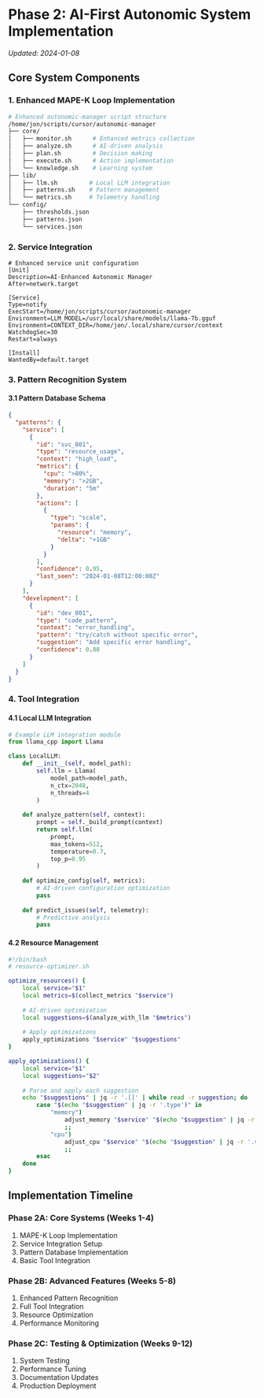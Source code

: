 # Phase 2: AI-First Autonomic System Implementation
*Updated: 2024-01-08*

## Core System Components

### 1. Enhanced MAPE-K Loop Implementation
```bash
# Enhanced autonomic-manager script structure
/home/jon/scripts/cursor/autonomic-manager
├── core/
│   ├── monitor.sh      # Enhanced metrics collection
│   ├── analyze.sh      # AI-driven analysis
│   ├── plan.sh         # Decision making
│   ├── execute.sh      # Action implementation
│   └── knowledge.sh    # Learning system
├── lib/
│   ├── llm.sh         # Local LLM integration
│   ├── patterns.sh    # Pattern management
│   └── metrics.sh     # Telemetry handling
└── config/
    ├── thresholds.json
    ├── patterns.json
    └── services.json
```

### 2. Service Integration
```systemd
# Enhanced service unit configuration
[Unit]
Description=AI-Enhanced Autonomic Manager
After=network.target

[Service]
Type=notify
ExecStart=/home/jon/scripts/cursor/autonomic-manager
Environment=LLM_MODEL=/usr/local/share/models/llama-7b.gguf
Environment=CONTEXT_DIR=/home/jon/.local/share/cursor/context
WatchdogSec=30
Restart=always

[Install]
WantedBy=default.target
```

### 3. Pattern Recognition System

#### 3.1 Pattern Database Schema
```json
{
  "patterns": {
    "service": [
      {
        "id": "svc_001",
        "type": "resource_usage",
        "context": "high_load",
        "metrics": {
          "cpu": ">80%",
          "memory": ">2GB",
          "duration": "5m"
        },
        "actions": [
          {
            "type": "scale",
            "params": {
              "resource": "memory",
              "delta": "+1GB"
            }
          }
        ],
        "confidence": 0.95,
        "last_seen": "2024-01-08T12:00:00Z"
      }
    ],
    "development": [
      {
        "id": "dev_001",
        "type": "code_pattern",
        "context": "error_handling",
        "pattern": "try/catch without specific error",
        "suggestion": "Add specific error handling",
        "confidence": 0.88
      }
    ]
  }
}
```

### 4. Tool Integration

#### 4.1 Local LLM Integration
```python
# Example LLM integration module
from llama_cpp import Llama

class LocalLLM:
    def __init__(self, model_path):
        self.llm = Llama(
            model_path=model_path,
            n_ctx=2048,
            n_threads=4
        )
        
    def analyze_pattern(self, context):
        prompt = self._build_prompt(context)
        return self.llm(
            prompt,
            max_tokens=512,
            temperature=0.7,
            top_p=0.95
        )
        
    def optimize_config(self, metrics):
        # AI-driven configuration optimization
        pass
        
    def predict_issues(self, telemetry):
        # Predictive analysis
        pass
```

#### 4.2 Resource Management
```bash
#!/bin/bash
# resource-optimizer.sh

optimize_resources() {
    local service="$1"
    local metrics=$(collect_metrics "$service")
    
    # AI-driven optimization
    local suggestions=$(analyze_with_llm "$metrics")
    
    # Apply optimizations
    apply_optimizations "$service" "$suggestions"
}

apply_optimizations() {
    local service="$1"
    local suggestions="$2"
    
    # Parse and apply each suggestion
    echo "$suggestions" | jq -r '.[]' | while read -r suggestion; do
        case "$(echo "$suggestion" | jq -r '.type')" in
            "memory")
                adjust_memory "$service" "$(echo "$suggestion" | jq -r '.value')"
                ;;
            "cpu")
                adjust_cpu "$service" "$(echo "$suggestion" | jq -r '.value')"
                ;;
        esac
    done
}
```

## Implementation Timeline

### Phase 2A: Core Systems (Weeks 1-4)
1. MAPE-K Loop Implementation
2. Service Integration Setup
3. Pattern Database Implementation
4. Basic Tool Integration

### Phase 2B: Advanced Features (Weeks 5-8)
1. Enhanced Pattern Recognition
2. Full Tool Integration
3. Resource Optimization
4. Performance Monitoring

### Phase 2C: Testing & Optimization (Weeks 9-12)
1. System Testing
2. Performance Tuning
3. Documentation Updates
4. Production Deployment 